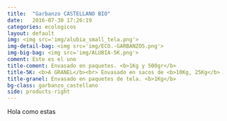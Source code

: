 ```yaml
---
title:  "Garbanzo CASTELLANO BIO"
date:   2016-07-30 17:26:19
categories: ecologicos
layout: default
img: <img src='img/alubia_small_tela.png'>
img-detail-bag: <img src='img/ECO.-GARBANZOS.png'>
img-big-bag: <img src='img/ALUBIA-5K.png'>
coment: Este es el uno
title-coment: Envasado en paquetes. <b>1Kg y 500gr</b>
title-5K: <b>A GRANEL</b><br> Envasado en sacos de <b>10Kg, 25Kg</b> 
title-granel: Envasado en paquetes de tela. <b>1Kg</b> 
bg-class: garbanzo_castellano
side: products-right
---
```


Hola como estas